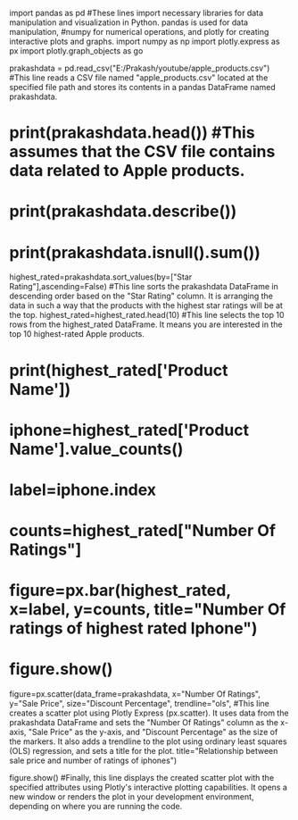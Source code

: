 import pandas as pd                 #These lines import necessary libraries for data manipulation and visualization in Python. pandas is used for data manipulation, 
                                    #numpy for numerical operations, and plotly for creating interactive plots and graphs.
import numpy as np
import plotly.express as px
import plotly.graph_objects as go



prakashdata = pd.read_csv("E:/Prakash/youtube/apple_products.csv")  #This line reads a CSV file named "apple_products.csv" located at the specified file path and stores its contents in a pandas DataFrame named prakashdata. 
# print(prakashdata.head())                                         #This assumes that the CSV file contains data related to Apple products.

# print(prakashdata.describe())
# print(prakashdata.isnull().sum())

highest_rated=prakashdata.sort_values(by=["Star Rating"],ascending=False) #This line sorts the prakashdata DataFrame in descending order based on the "Star Rating" column. It is arranging the data in such a way that the products with the highest star ratings will be at the top.
highest_rated=highest_rated.head(10)              #This line selects the top 10 rows from the highest_rated DataFrame. It means you are interested in the top 10 highest-rated Apple products.
# print(highest_rated['Product Name'])


# iphone=highest_rated['Product Name'].value_counts()
# label=iphone.index
# counts=highest_rated["Number Of Ratings"]
# figure=px.bar(highest_rated, x=label, y=counts, title="Number Of ratings of highest rated Iphone")
# figure.show()

figure=px.scatter(data_frame=prakashdata, x="Number Of Ratings", y="Sale Price", size="Discount Percentage", trendline="ols", #This line creates a scatter plot using Plotly Express (px.scatter). It uses data from the prakashdata DataFrame and sets the "Number Of Ratings" column as the x-axis, "Sale Price" as the y-axis, and "Discount Percentage" as the size of the markers. It also adds a trendline to the plot using ordinary least squares (OLS) regression, and sets a title for the plot.
                  title="Relationship between sale price and number of ratings of iphones")
           
figure.show() #Finally, this line displays the created scatter plot with the specified attributes using Plotly's interactive plotting capabilities. It opens a new window or renders the plot in your development environment, depending on where you are running the code.

